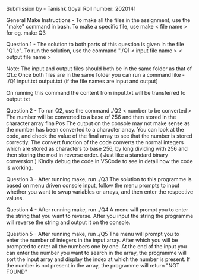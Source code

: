 Submission by -
Tanishk Goyal
Roll number: 2020141

General Make Instructions - 
To make all the files in the assignment, use the "make" command in bash.
To make a specific file, use make < file name > for eg. make Q3

Question 1 - 
The solution to both parts of this question is given in the file "Q1.c". 
To run the solution, use the command "./Q1 < input file name > < output file name >

Note: The input and output files should both be in the same folder as that of Q1.c
Once both files are in the same folder you can run a command like - ./Q1 input.txt output.txt (if the file names are input and output)

On running this command the content from input.txt will be transferred to output.txt

Question 2 - 
To run Q2, use the command ./Q2 < number to be converted >
The number will be converted to a base of 256 and then stored in the character array finalPos
The output on the console may not make sense as the number has been converted to a character array. You can look at the code, and check the value of the final array to see that the number is stored correctly.
The convert function of the code converts the normal integers which are stored as characters to base 256, by long dividing with 256 and then storing the mod in reverse order. ( Just like a standard binary conversion )
Kindly debug the code in VSCode to see in detail how the code is working.

Question 3 - 
After running make, run ./Q3 
The solution to this programme is based on menu driven console input, follow the menu prompts to input whether you want to swap variables or arrays, and then enter the respective values.

Question 4 - 
After running make, run ./Q4
A menu will prompt you to enter the string that you want to reverse. After you input the string the programme will reverse the string and output it on the console.

Question 5 -
After running make, run ./Q5
The menu will prompt you to enter the number of integers in the input array. After which you will be prompted to enter all the numbers one by one.
At the end of the input you can enter the number you want to search in the array, the programme will sort the input array and display the index at which the number is present.
If the number is not present in the array, the programme will return "NOT FOUND"

